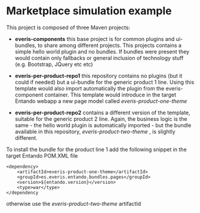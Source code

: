 Marketplace simulation example
==============================

This project is composed of three Maven projects:

 - **everis-components** this base project is for common plugins and ui-bundles, to share among different
 projects.
 This projects contains a simple hello world plugin and no bundles. If bundles were
 present they would  contain only fallbacks or general inclusion of technology stuff (e.g. Bootstrap, JQuery etc etc)

 - **everis-per-product-repo1** this repository contains no plugins (but it could if needed) but a 
ui-bundle for the generic product 1 line.
Using this template would also import automatically the plugin from the everis-component container.
This template would introduce in the target Entando webapp a new page model called *everis-product-one-theme*

 - **everis-per-product-repo2** contains a different version of the template, suitable for the generic product 2 line.
Again, the business logic is the same - the hello world plugin is automatically imported - but the bundle available in this repository, *everis-product-two-theme* , is slightly different.


To install the bundle for the product line 1 add the following snippet in the target
Entando POM.XML file

	<dependency>
		<artifactId>everis-product-one-theme</artifactId>
		<groupId>es.everis.entando.bundles.pages</groupId>
		<version>${entando.version}</version>
		<type>war</type>
	</dependency
	
otherwise use the *everis-product-two-theme* artifactId

